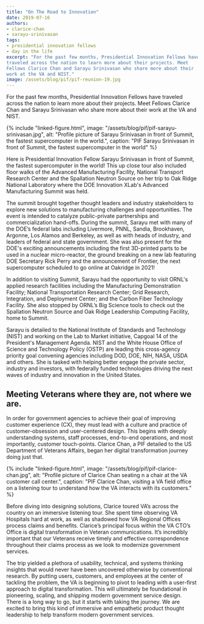 ```yaml
---
title: "On The Road to Innovation"
date: 2019-07-16
authors:
- clarice-chan
- sarayu-srinivasan
tags:
- presidential innovation fellows
- day in the life
excerpt: "For the past few months, Presidential Innovation Fellows have
traveled across the nation to learn more about their projects. Meet
Fellows Clarice Chan and Sarayu Srinivasan who share more about their
work at the VA and NIST."
image: /assets/blog/pif/pif-reunion-19.jpg
---
```


For the past few months, Presidential Innovation Fellows have traveled
across the nation to learn more about their projects. Meet Fellows
Clarice Chan and Sarayu Srinivasan who share more about their work at
the VA and NIST.

{% include "linked-figure.html",
     image: "/assets/blog/pif/pif-sarayu-srinivasan.jpg",
     alt: "Profile picture of Sarayu Srinivasan in front of Summit, the fastest supercomputer in the world.",
     caption: "PIF Sarayu Srinivasan in front of Summit, the fastest supercomputer in the world" %}

Here is Presidential Innovation Fellow Sarayu Srinivasan in front of
Summit, the fastest supercomputer in the world! This up close tour also
included floor walks of the Advanced Manufacturing Facility, National
Transport Research Center and the Spallation Neutron Source on her trip
to Oak Ridge National Laboratory where the DOE Innovation XLab's
Advanced Manufacturing Summit was held.

The summit brought together thought leaders and industry stakeholders to
explore new solutions to manufacturing challenges and opportunities. The
event is intended to catalyze public-private partnerships and
commercialization hand-offs. During the summit, Sarayu met with many of
the DOE’s federal labs including Livermore, PNNL, Sandia, Brookhaven,
Argonne, Los Alamos and Berkeley, as well as with heads of industry, and
leaders of federal and state government. She was also present for the
DOE's exciting announcements including the first 3D-printed parts to be
used in a nuclear micro-reactor, the ground breaking on a new lab
featuring DOE Secretary Rick Perry and the announcement of Frontier, the
next supercomputer scheduled to go online at Oakridge in 2021!

In addition to visiting Summit, Sarayu had the opportunity to visit
ORNL's applied research facilities including the Manufacturing
Demonstration Facility; National Transportation Research Center; Grid
Research, Integration, and Deployment Center; and the Carbon Fiber
Technology Facility. She also stopped by ORNL’s Big Science tools to
check out the Spallation Neutron Source and Oak Ridge Leadership
Computing Facility, home to Summit.

Sarayu is detailed to the National Institute of Standards and Technology
(NIST) and working on the Lab to Market initiative, Capgoal 14 of the
President's Management Agenda. NIST and the White House Office of
Science and Technology Policy (OSTP) are leading this cross-agency
priority goal convening agencies including DOD, DOE, NIH, NASA, USDA and
others. She is tasked with helping better engage the private sector,
industry and investors, with federally funded technologies driving the
next waves of industry and innovation in the United States.

## Meeting Veterans where they are, not where we are.

In order for government agencies to achieve their goal of improving
customer experience (CX), they must lead with a culture and practice of
customer-obsession and user-centered design. This begins with deeply
understanding systems, staff processes, end-to-end operations, and most
importantly, customer touch-points. Clarice Chan, a PIF detailed to the
US Department of Veterans Affairs, began her digital transformation
journey doing just that.

{% include "linked-figure.html",
     image: "/assets/blog/pif/pif-clarice-chan.jpg",
     alt: "Profile picture of Clarice Chan seating n a chair at the VA customer call center.",
     caption: "PIF Clarice Chan, visiting a VA field office on a listening tour to understand how the VA interacts with its customers." %}

Before diving into designing solutions, Clarice toured VA’s across the
country on an immersive listening tour. She spent time observing VA
Hospitals hard at work, as well as shadowed how VA Regional Offices
process claims and benefits. Clarice’s principal focus within the VA
CTO’s Office is digital transformation in Veteran communications. It’s
incredibly important that our Veterans receive timely and effective
correspondence throughout their claims process as we look to modernize
government services.

The trip yielded a plethora of usability, technical, and systems
thinking insights that would never have been uncovered otherwise by
conventional research. By putting users, customers, and employees at the
center of tackling the problem, the VA is beginning to pivot to leading
with a user-first approach to digital transformation. This will
ultimately be foundational in pioneering, scaling, and shipping modern
government service design. There is a long way to go, but it starts with
taking the journey. We are excited to bring this kind of immersive and
empathetic product thought leadership to help transform modern
government services.
